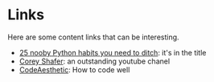 # Links

Here are some content links that can be interesting.
- [25 nooby Python habits you need to ditch](https://youtu.be/qUeud6DvOWI?feature=shared): it's in the title
- [Corey Shafer](https://www.youtube.com/@coreyms/featured): an outstanding youtube chanel
- [CodeAesthetic](https://www.youtube.com/@CodeAesthetic): How to code well
